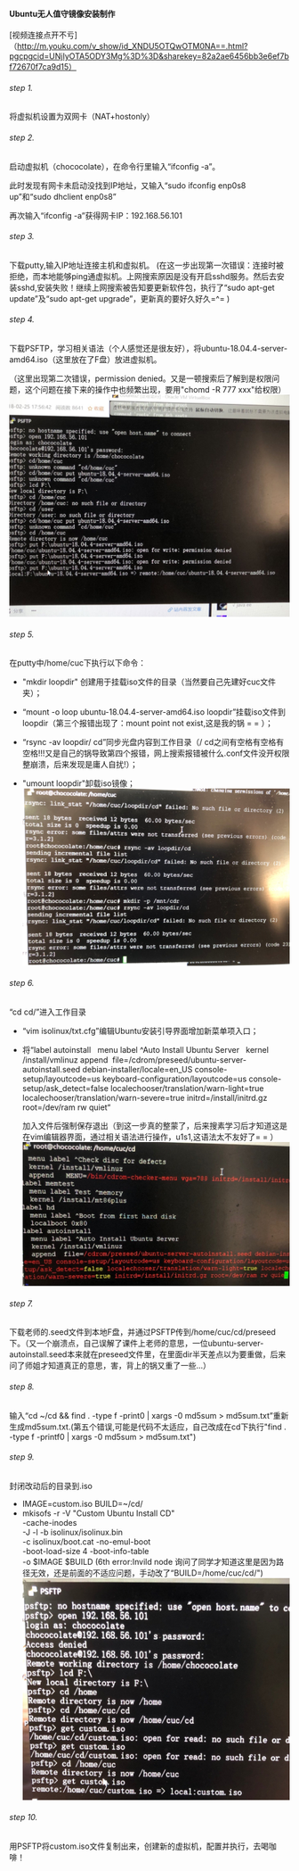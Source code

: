 #### Ubuntu无人值守镜像安装制作


[视频连接点开不亏]（http://m.youku.com/v_show/id_XNDU5OTQwOTM0NA==.html?pgcpgcid=UNjIyOTA5ODY3Mg%3D%3D&sharekey=82a2ae6456bb3e6ef7bf72670f7ca9d15）


###### step 1.
将虚拟机设置为双网卡（NAT+hostonly）
###### step 2.
启动虚拟机（chococolate），在命令行里输入“ifconfig -a”。

此时发现有网卡未启动没找到IP地址，又输入“sudo ifconfig enp0s8 up”和“sudo dhclient enp0s8”

再次输入“ifconfig -a”获得网卡IP：192.168.56.101
###### step 3.
下载putty,输入IP地址连接主机和虚拟机。
(在这一步出现第一次错误：连接时被拒绝，而本地能够ping通虚拟机。上网搜索原因是没有开启sshd服务。然后去安装sshd,安装失败！继续上网搜索被告知要更新软件包，执行了“sudo apt-get update”及“sudo apt-get upgrade”，更新真的要好久好久=^= )
###### step 4.
下载PSFTP，学习相关语法（个人感觉还是很友好），将ubuntu-18.04.4-server-amd64.iso（这里放在了F盘）放进虚拟机。

（这里出现第二次错误，permission denied。又是一顿搜索后了解到是权限问题，这个问题在接下来的操作中也频繁出现，要用"chomd -R 777 xxx"给权限）
![传送.iso](./img/1.jpg)
###### step 5.
在putty中/home/cuc下执行以下命令：
* "mkdir loopdir" 创建用于挂载iso文件的目录（当然要自己先建好cuc文件夹）；


* “mount -o loop ubuntu-18.04.4-server-amd64.iso loopdir”挂载iso文件到loopdir（第三个报错出现了：mount point not exist,这是我的锅 = = ）；

* “rsync -av loopdir/ cd”同步光盘内容到工作目录（/ cd之间有空格有空格有空格!!!又是自己的锅导致第四个报错，网上搜索报错被什么.conf文件没开权限整崩溃，后来发现是庸人自扰!）；

* "umount loopdir"卸载iso镜像；
![少空格error](./img/2.jpg)


###### step 6.
“cd cd/”进入工作目录
* “vim isolinux/txt.cfg”编辑Ubuntu安装引导界面增加新菜单项入口；

* 将“label autoinstall
  menu label ^Auto Install Ubuntu Server
  kernel /install/vmlinuz
  append  file=/cdrom/preseed/ubuntu-server-autoinstall.seed debian-installer/locale=en_US console-setup/layoutcode=us keyboard-configuration/layoutcode=us console-setup/ask_detect=false localechooser/translation/warn-light=true localechooser/translation/warn-severe=true initrd=/install/initrd.gz root=/dev/ram rw quiet“

  加入文件后强制保存退出（到这一步真的整蒙了，后来搜素学习后才知道这是在vim编辑器界面，通过相关语法进行操作，u1s1,这语法太不友好了= = ）
![添加代码](./img/3.jpg)

###### step 7.
下载老师的.seed文件到本地F盘，并通过PSFTP传到/home/cuc/cd/preseed下。（又一个崩溃点，自己误解了课件上老师的意思，一位ubuntu-server-autoinstall.seed本来就在preseed文件里，在里面dir半天差点以为要重做，后来问了师姐才知道真正的意思，害，背上的锅又重了一些...）
###### step 8.
输入“cd ~/cd && find . -type f -print0 | xargs -0 md5sum > md5sum.txt”重新生成md5sum.txt.(第五个错误,可能是代码不太适应，自己改成在cd下执行"find . -type f -printf0 | xargs -0 md5sum > md5sum.txt")
###### step 9.
封闭改动后的目录到.iso
* IMAGE=custom.iso
BUILD=~/cd/
* mkisofs -r -V "Custom Ubuntu Install CD" \
-cache-inodes \
-J -l -b isolinux/isolinux.bin \
-c isolinux/boot.cat -no-emul-boot \
-boot-load-size 4 -boot-info-table \
-o $IMAGE $BUILD
(6th error:Invild node 询问了同学才知道这里是因为路径无效，还是前面的不适应问题，手动改了“BUILD=/home/cuc/cd/")
![传回.iso](./img/4.jpg)


###### step 10.
用PSFTP将custom.iso文件复制出来，创建新的虚拟机，配置并执行，去喝咖啡！
